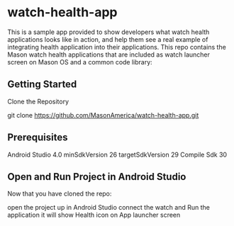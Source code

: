 watch-health-app
===
This is a sample app provided to show developers what watch health applications looks like in action, and help them see a real example of integrating health application
into their applications.
This repo contains the Mason watch health applications that are included as watch launcher screen on Mason OS and a common code library:

## Getting Started

Clone the Repository

git clone https://github.com/MasonAmerica/watch-health-app.git

## Prerequisites
  Android Studio 4.0
  minSdkVersion 26
  targetSdkVersion 29
  Compile Sdk 30

## Open and Run Project in Android Studio

 Now that you have cloned the repo:

  open the project up in Android Studio 
  connect the watch and Run the application
  it will show Health icon on App launcher screen
